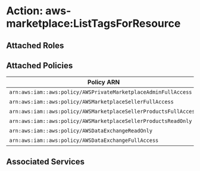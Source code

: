 # Action: aws-marketplace:ListTagsForResource

## Attached Roles

## Attached Policies

| Policy ARN | Policy Name |
|------------|-------------|
| `arn:aws:iam::aws:policy/AWSPrivateMarketplaceAdminFullAccess` | [AWSPrivateMarketplaceAdminFullAccess](../policies.md#awsprivatemarketplaceadminfullaccess) |
| `arn:aws:iam::aws:policy/AWSMarketplaceSellerFullAccess` | [AWSMarketplaceSellerFullAccess](../policies.md#awsmarketplacesellerfullaccess) |
| `arn:aws:iam::aws:policy/AWSMarketplaceSellerProductsFullAccess` | [AWSMarketplaceSellerProductsFullAccess](../policies.md#awsmarketplacesellerproductsfullaccess) |
| `arn:aws:iam::aws:policy/AWSMarketplaceSellerProductsReadOnly` | [AWSMarketplaceSellerProductsReadOnly](../policies.md#awsmarketplacesellerproductsreadonly) |
| `arn:aws:iam::aws:policy/AWSDataExchangeReadOnly` | [AWSDataExchangeReadOnly](../policies.md#awsdataexchangereadonly) |
| `arn:aws:iam::aws:policy/AWSDataExchangeFullAccess` | [AWSDataExchangeFullAccess](../policies.md#awsdataexchangefullaccess) |

## Associated Services

